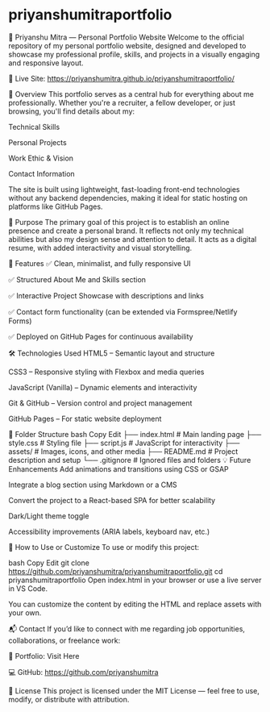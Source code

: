 # priyanshumitraportfolio
💼 Priyanshu Mitra — Personal Portfolio Website
Welcome to the official repository of my personal portfolio website, designed and developed to showcase my professional profile, skills, and projects in a visually engaging and responsive layout.

🔗 Live Site: https://priyanshumitra.github.io/priyanshumitraportfolio/

🧾 Overview
This portfolio serves as a central hub for everything about me professionally. Whether you're a recruiter, a fellow developer, or just browsing, you'll find details about my:

Technical Skills

Personal Projects

Work Ethic & Vision

Contact Information

The site is built using lightweight, fast-loading front-end technologies without any backend dependencies, making it ideal for static hosting on platforms like GitHub Pages.

🎯 Purpose
The primary goal of this project is to establish an online presence and create a personal brand. It reflects not only my technical abilities but also my design sense and attention to detail. It acts as a digital resume, with added interactivity and visual storytelling.

🚀 Features
✅ Clean, minimalist, and fully responsive UI

✅ Structured About Me and Skills section

✅ Interactive Project Showcase with descriptions and links

✅ Contact form functionality (can be extended via Formspree/Netlify Forms)

✅ Deployed on GitHub Pages for continuous availability

🛠️ Technologies Used
HTML5 – Semantic layout and structure

CSS3 – Responsive styling with Flexbox and media queries

JavaScript (Vanilla) – Dynamic elements and interactivity

Git & GitHub – Version control and project management

GitHub Pages – For static website deployment

📁 Folder Structure
bash
Copy
Edit
├── index.html          # Main landing page
├── style.css           # Styling file
├── script.js           # JavaScript for interactivity
├── assets/             # Images, icons, and other media
├── README.md           # Project description and setup
└── .gitignore          # Ignored files and folders
💡 Future Enhancements
Add animations and transitions using CSS or GSAP

Integrate a blog section using Markdown or a CMS

Convert the project to a React-based SPA for better scalability

Dark/Light theme toggle

Accessibility improvements (ARIA labels, keyboard nav, etc.)

📌 How to Use or Customize
To use or modify this project:

bash
Copy
Edit
git clone https://github.com/priyanshumitra/priyanshumitraportfolio.git
cd priyanshumitraportfolio
Open index.html in your browser or use a live server in VS Code.

You can customize the content by editing the HTML and replace assets with your own.

📬 Contact
If you’d like to connect with me regarding job opportunities, collaborations, or freelance work:

🔗 Portfolio: Visit Here

💻 GitHub: https://github.com/priyanshumitra

📄 License
This project is licensed under the MIT License — feel free to use, modify, or distribute with attribution.
